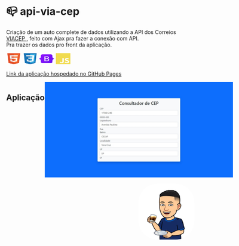 # 📪 api-via-cep
 Criação de um auto complete de dados utilizando a API dos Correios <a href="https://viacep.com.br/"> VIACEP </a>, feito com Ajax pra fazer a conexão com API.<br>
 Pra trazer os dados pro front da aplicação.
  
 <div style="display: inline_block">
 
 <img align="rigth" alt="HTML" height="30" width="40" src="https://raw.githubusercontent.com/devicons/devicon/master/icons/html5/html5-original.svg">
 
 <img align="rigth" alt="CSS" height="30" width="40" src="https://raw.githubusercontent.com/devicons/devicon/master/icons/css3/css3-original.svg">
 
 <img align="rigth" alt="Bootstrap" height="30" width="40" src="https://raw.githubusercontent.com/devicons/devicon/master/icons/bootstrap/bootstrap-original.svg">
 
 <img align="rigth" alt="Js" height="30" width="40" src="https://raw.githubusercontent.com/devicons/devicon/master/icons/javascript/javascript-plain.svg">
 
 </div>
 
 <a href='https://matheusfcardoso.github.io/api-via-cep/'>Link da aplicação hospedado no GitHub Pages</a>
 
 <div style="display: flex" align="center" >

  <h2>Aplicação</h2>
  <img src="https://github.com/MatheusFCardoso/api-via-cep/blob/main/img/preview.jpeg">
  
</div>
 
 <div style="display: inline_block"><br>
  
  <img align="right" alt="Theu-Avatar" height="150" style="border-radius:50px;" src="https://github.com/MatheusFCardoso/MatheusFCardoso/blob/main/img/coffe-time.png">
  
</div>
 

